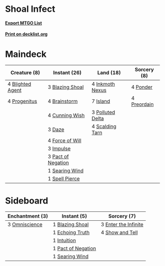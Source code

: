 # Shoal Infect

#### [Export MTGO List](../collection/Shoal%20Infect/Shoal%20Infect.txt)
#### [Print on decklist.org](http://decklist.org/?deckmain=3%09Blazing%20Shoal%0A4%09Blighted%20Agent%0A4%09Brainstorm%0A4%09Cunning%20Wish%0A3%09Daze%0A4%09Force%20of%20Will%0A3%09Impulse%0A4%09Inkmoth%20Nexus%0A7%09Island%0A3%09Pact%20of%20Negation%0A3%09Polluted%20Delta%0A4%09Ponder%0A4%09Preordain%0A4%09Progenitus%0A4%09Scalding%20Tarn%0A1%09Searing%20Wind%0A1%09Spell%20Pierce&deckside=1%09Blazing%20Shoal%0A1%09Echoing%20Truth%0A3%09Enter%20the%20Infinite%0A1%09Intuition%0A3%09Omniscience%0A1%09Pact%20of%20Negation%0A1%09Searing%20Wind%0A4%09Show%20and%20Tell)
# Maindeck

|                                       Creature (8)                                        |                                        Instant (26)                                         |                                         Land (18)                                         |                                     Sorcery (8)                                      |
|-------------------------------------------------------------------------------------------|---------------------------------------------------------------------------------------------|-------------------------------------------------------------------------------------------|--------------------------------------------------------------------------------------|
|4 [Blighted Agent](http://gatherer.wizards.com/Pages/Card/Details.aspx?multiverseid=214383)|3 [Blazing Shoal](http://gatherer.wizards.com/Pages/Card/Details.aspx?multiverseid=74441)    |4 [Inkmoth Nexus](http://gatherer.wizards.com/Pages/Card/Details.aspx?multiverseid=213731) |4 [Ponder](http://gatherer.wizards.com/Pages/Card/Details.aspx?multiverseid=244313)   |
|4 [Progenitus](http://gatherer.wizards.com/Pages/Card/Details.aspx?multiverseid=370405)    |4 [Brainstorm](http://gatherer.wizards.com/Pages/Card/Details.aspx?multiverseid=382871)      |7 [Island](http://gatherer.wizards.com/Pages/Card/Details.aspx?multiverseid=439602)        |4 [Preordain](http://gatherer.wizards.com/Pages/Card/Details.aspx?multiverseid=265979)|
|                                                                                           |4 [Cunning Wish](http://gatherer.wizards.com/Pages/Card/Details.aspx?multiverseid=34400)     |3 [Polluted Delta](http://gatherer.wizards.com/Pages/Card/Details.aspx?multiverseid=405104)|                                                                                      |
|                                                                                           |3 [Daze](http://gatherer.wizards.com/Pages/Card/Details.aspx?multiverseid=413586)            |4 [Scalding Tarn](http://gatherer.wizards.com/Pages/Card/Details.aspx?multiverseid=426069) |                                                                                      |
|                                                                                           |4 [Force of Will](http://gatherer.wizards.com/Pages/Card/Details.aspx?multiverseid=382943)   |                                                                                           |                                                                                      |
|                                                                                           |3 [Impulse](http://gatherer.wizards.com/Pages/Card/Details.aspx?multiverseid=373330)         |                                                                                           |                                                                                      |
|                                                                                           |3 [Pact of Negation](http://gatherer.wizards.com/Pages/Card/Details.aspx?multiverseid=370354)|                                                                                           |                                                                                      |
|                                                                                           |1 [Searing Wind](http://gatherer.wizards.com/Pages/Card/Details.aspx?multiverseid=24650)     |                                                                                           |                                                                                      |
|                                                                                           |1 [Spell Pierce](http://gatherer.wizards.com/Pages/Card/Details.aspx?multiverseid=425876)    |                                                                                           |                                                                                      |


# Sideboard

|                                    Enchantment (3)                                     |                                         Instant (5)                                         |                                          Sorcery (7)                                          |
|----------------------------------------------------------------------------------------|---------------------------------------------------------------------------------------------|-----------------------------------------------------------------------------------------------|
|3 [Omniscience](http://gatherer.wizards.com/Pages/Card/Details.aspx?multiverseid=430669)|1 [Blazing Shoal](http://gatherer.wizards.com/Pages/Card/Details.aspx?multiverseid=74441)    |3 [Enter the Infinite](http://gatherer.wizards.com/Pages/Card/Details.aspx?multiverseid=366411)|
|                                                                                        |1 [Echoing Truth](http://gatherer.wizards.com/Pages/Card/Details.aspx?multiverseid=370394)   |4 [Show and Tell](http://gatherer.wizards.com/Pages/Card/Details.aspx?multiverseid=416878)     |
|                                                                                        |1 [Intuition](http://gatherer.wizards.com/Pages/Card/Details.aspx?multiverseid=397633)       |                                                                                               |
|                                                                                        |1 [Pact of Negation](http://gatherer.wizards.com/Pages/Card/Details.aspx?multiverseid=370354)|                                                                                               |
|                                                                                        |1 [Searing Wind](http://gatherer.wizards.com/Pages/Card/Details.aspx?multiverseid=24650)     |                                                                                               |

